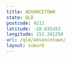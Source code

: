 ```yaml
---
title: ADVANCETOWN
state: QLD
postcode: 4211
latitude: -28.035453
longitude: 153.241258
url: /qld/advancetown/
layout: suburb
---
```

